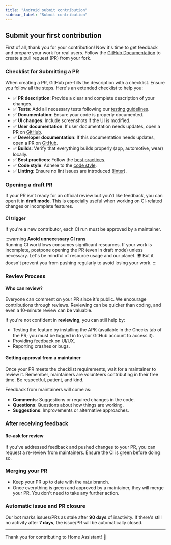 ```yaml
---
title: "Android submit contribution"
sidebar_label: "Submit contribution"
---
```


## Submit your first contribution

First of all, thank you for your contribution! Now it's time to get feedback and prepare your work for real users. Follow the [GitHub Documentation](https://docs.github.com/en/pull-requests/collaborating-with-pull-requests/proposing-changes-to-your-work-with-pull-requests/creating-a-pull-request-from-a-fork) to create a pull request (PR) from your fork.

### Checklist for Submitting a PR

When creating a PR, GitHub pre-fills the description with a checklist. Ensure you follow all the steps. Here's an extended checklist to help you:

- ✅ **PR description**: Provide a clear and complete description of your changes.
- ✅ **Tests**: Add all necessary tests following our [testing guidelines](testing/introduction).
- ✅ **Documentation**: Ensure your code is properly documented.
- ✅ **UI changes**: Include screenshots if the UI is modified.
- ✅ **User documentation**: If user documentation needs updates, open a PR on [GitHub](https://github.com/home-assistant/companion.home-assistant).
- ✅ **Developer documentation**: If this documentation needs updates, open a PR on [GitHub](https://github.com/home-assistant/developers.home-assistant/).
- ✅ **Builds**: Verify that everything builds properly (app, automotive, wear) locally.
- ✅ **Best practices**: Follow the [best practices](best_practices).
- ✅ **Code style**: Adhere to the [code style](codestyle).
- ✅ **Linting**: Ensure no lint issues are introduced ([linter](linter)).

### Opening a draft PR

If your PR isn't ready for an official review but you'd like feedback, you can open it in **draft mode**. This is especially useful when working on CI-related changes or incomplete features.

#### CI trigger

If you're a new contributor, each CI run must be approved by a maintainer.

:::warning
**Avoid unnecessary CI runs**  
Running CI workflows consumes significant resources. If your work is incomplete, postpone opening the PR (even in draft mode) unless necessary. Let's be mindful of resource usage and our planet. 🌍 But it doesn't prevent you from pushing regularly to avoid losing your work.
:::

### Review Process

#### Who can review?

Everyone can comment on your PR since it's public. We encourage contributions through reviews. Reviewing can be quicker than coding, and even a 10-minute review can be valuable.

If you're not confident in **reviewing**, you can still help by:  

- Testing the feature by installing the APK (available in the Checks tab of the PR; you must be logged in to your GitHub account to access it).
- Providing feedback on UI/UX.  
- Reporting crashes or bugs.

#### Getting approval from a maintainer

Once your PR meets the checklist requirements, wait for a maintainer to review it. Remember, maintainers are volunteers contributing in their free time. Be respectful, patient, and kind.  

Feedback from maintainers will come as:  

- **Comments**: Suggestions or required changes in the code.  
- **Questions**: Questions about how things are working.
- **Suggestions**: Improvements or alternative approaches.

### After receiving feedback

#### Re-ask for review

If you've addressed feedback and pushed changes to your PR, you can request a re-review from maintainers. Ensure the CI is green before doing so.

### Merging your PR

- Keep your PR up to date with the `main` branch.  
- Once everything is green and approved by a maintainer, they will merge your PR. You don't need to take any further action.

### Automatic issue and PR closure

Our bot marks issues/PRs as stale after **90 days** of inactivity. If there's still no activity after **7 days**, the issue/PR will be automatically closed.

---

Thank you for contributing to Home Assistant! 🎉
